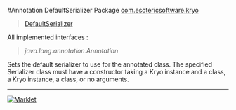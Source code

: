#Annotation DefaultSerializer
Package [com.esotericsoftware.kryo](README.md)<br>

> [DefaultSerializer](DefaultSerializer.md)

All implemented interfaces :
> *java.lang.annotation.Annotation*

Sets the default serializer to use for the annotated class. The specified Serializer class must have a constructor taking a
 Kryo instance and a class, a Kryo instance, a class, or no arguments.

---

[![Marklet](https://img.shields.io/badge/Generated%20by-Marklet-green.svg)](https://github.com/Faylixe/marklet)
